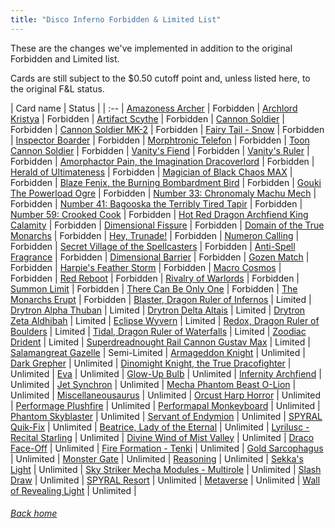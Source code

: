 ```yaml
---
title: "Disco Inferno Forbidden & Limited List"
---
```


These are the changes we've implemented in addition to the original Forbidden and Limited list.

Cards are still subject to the $0.50 cutoff point and, unless listed here, to the original F&L status.

| Card name | Status |
| :-- |
[Amazoness Archer](https://db.ygoprodeck.com/card/?search=Amazoness%20Archer) | Forbidden |
[Archlord Kristya](https://db.ygoprodeck.com/card/?search=Archlord%20Kristya) | Forbidden |
[Artifact Scythe](https://db.ygoprodeck.com/card/?search=Artifact%20Scythe) | Forbidden |
[Cannon Soldier](https://db.ygoprodeck.com/card/?search=Cannon%20Soldier) | Forbidden |
[Cannon Soldier MK-2](https://db.ygoprodeck.com/card/?search=Cannon%20Soldier%20MK-2) | Forbidden |
[Fairy Tail - Snow](https://db.ygoprodeck.com/card/?search=Fairy%20Tail%20-%20Snow) | Forbidden |
[Inspector Boarder](https://db.ygoprodeck.com/card/?search=Inspector%20Boarder) | Forbidden |
[Morphtronic Telefon](https://db.ygoprodeck.com/card/?search=Morphtronic%20Telefon) | Forbidden |
[Toon Cannon Soldier](https://db.ygoprodeck.com/card/?search=Toon%20Cannon%20Soldier) | Forbidden |
[Vanity's Fiend](https://db.ygoprodeck.com/card/?search=Vanity's%20Fiend) | Forbidden |
[Vanity's Ruler](https://db.ygoprodeck.com/card/?search=Vanity's%20Ruler) | Forbidden |
[Amorphactor Pain, the Imagination Dracoverlord](https://db.ygoprodeck.com/card/?search=Amorphactor%20Pain,%20the%20Imagination%20Dracoverlord) | Forbidden |
[Herald of Ultimateness](https://db.ygoprodeck.com/card/?search=Herald%20of%20Ultimateness) | Forbidden |
[Magician of Black Chaos MAX](https://db.ygoprodeck.com/card/?search=Magician%20of%20Black%20Chaos%20MAX) | Forbidden |
[Blaze Fenix, the Burning Bombardment Bird](https://db.ygoprodeck.com/card/?search=Blaze%20Fenix,%20the%20Burning%20Bombardment%20Bird) | Forbidden |
[Gouki The Powerload Ogre](https://db.ygoprodeck.com/card/?search=Gouki%20The%20Powerload%20Ogre) | Forbidden |
[Number 33: Chronomaly Machu Mech](https://db.ygoprodeck.com/card/?search=Number%2033:%20Chronomaly%20Machu%20Mech) | Forbidden |
[Number 41: Bagooska the Terribly Tired Tapir](https://db.ygoprodeck.com/card/?search=Number%2041:%20Bagooska%20the%20Terribly%20Tired%20Tapir) | Forbidden |
[Number 59: Crooked Cook](https://db.ygoprodeck.com/card/?search=Number%2059:%20Crooked%20Cook) | Forbidden |
[Hot Red Dragon Archfiend King Calamity](https://db.ygoprodeck.com/card/?search=Hot%20Red%20Dragon%20Archfiend%20King%20Calamity) | Forbidden |
[Dimensional Fissure](https://db.ygoprodeck.com/card/?search=Dimensional%20Fissure) | Forbidden |
[Domain of the True Monarchs](https://db.ygoprodeck.com/card/?search=Domain%20of%20the%20True%20Monarchs) | Forbidden |
[Hey, Trunade!](https://db.ygoprodeck.com/card/?search=Hey,%20Trunade!) | Forbidden |
[Numeron Calling](https://db.ygoprodeck.com/card/?search=Numeron%20Calling) | Forbidden |
[Secret Village of the Spellcasters](https://db.ygoprodeck.com/card/?search=Secret%20Village%20of%20the%20Spellcasters) | Forbidden |
[Anti-Spell Fragrance](https://db.ygoprodeck.com/card/?search=Anti-Spell%20Fragrance) | Forbidden |
[Dimensional Barrier](https://db.ygoprodeck.com/card/?search=Dimensional%20Barrier) | Forbidden |
[Gozen Match](https://db.ygoprodeck.com/card/?search=Gozen%20Match) | Forbidden |
[Harpie's Feather Storm](https://db.ygoprodeck.com/card/?search=Harpie's%20Feather%20Storm) | Forbidden |
[Macro Cosmos](https://db.ygoprodeck.com/card/?search=Macro%20Cosmos) | Forbidden |
[Red Reboot](https://db.ygoprodeck.com/card/?search=Red%20Reboot) | Forbidden |
[Rivalry of Warlords](https://db.ygoprodeck.com/card/?search=Rivalry%20of%20Warlords) | Forbidden |
[Summon Limit](https://db.ygoprodeck.com/card/?search=Summon%20Limit) | Forbidden |
[There Can Be Only One](https://db.ygoprodeck.com/card/?search=There%20Can%20Be%20Only%20One) | Forbidden |
[The Monarchs Erupt](https://db.ygoprodeck.com/card/?search=The%20Monarchs%20Erupt) | Forbidden |
[Blaster, Dragon Ruler of Infernos](https://db.ygoprodeck.com/card/?search=Blaster,%20Dragon%20Ruler%20of%20Infernos) | Limited |
[Drytron Alpha Thuban](https://db.ygoprodeck.com/card/?search=Drytron%20Alpha%20Thuban) | Limited |
[Drytron Delta Altais](https://db.ygoprodeck.com/card/?search=Drytron%20Delta%20Altais) | Limited |
[Drytron Zeta Aldhibah](https://db.ygoprodeck.com/card/?search=Drytron%20Zeta%20Aldhibah) | Limited |
[Eclipse Wyvern](https://db.ygoprodeck.com/card/?search=Eclipse%20Wyvern) | Limited |
[Redox, Dragon Ruler of Boulders](https://db.ygoprodeck.com/card/?search=Redox,%20Dragon%20Ruler%20of%20Boulders) | Limited |
[Tidal, Dragon Ruler of Waterfalls](https://db.ygoprodeck.com/card/?search=Tidal,%20Dragon%20Ruler%20of%20Waterfalls) | Limited |
[Zoodiac Drident](https://db.ygoprodeck.com/card/?search=Zoodiac%20Drident) | Limited |
[Superdreadnought Rail Cannon Gustav Max](https://db.ygoprodeck.com/card/?search=Superdreadnought%20Rail%20Cannon%20Gustav%20Max) | Limited |
[Salamangreat Gazelle](https://db.ygoprodeck.com/card/?search=Salamangreat%20Gazelle) | Semi-Limited |
[Armageddon Knight](https://db.ygoprodeck.com/card/?search=Armageddon%20Knight) | Unlimited |
[Dark Grepher](https://db.ygoprodeck.com/card/?search=Dark%20Grepher) | Unlimited |
[Dinomight Knight, the True Dracofighter](https://db.ygoprodeck.com/card/?search=Dinomight%20Knight,%20the%20True%20Dracofighter) | Unlimited |
[Eva](https://db.ygoprodeck.com/card/?search=Eva) | Unlimited |
[Glow-Up Bulb](https://db.ygoprodeck.com/card/?search=Glow-Up%20Bulb) | Unlimited |
[Infernity Archfiend](https://db.ygoprodeck.com/card/?search=Infernity%20Archfiend) | Unlimited |
[Jet Synchron](https://db.ygoprodeck.com/card/?search=Jet%20Synchron) | Unlimited |
[Mecha Phantom Beast O-Lion](https://db.ygoprodeck.com/card/?search=Mecha%20Phantom%20Beast%20O-Lion) | Unlimited |
[Miscellaneousaurus](https://db.ygoprodeck.com/card/?search=Miscellaneousaurus) | Unlimited |
[Orcust Harp Horror](https://db.ygoprodeck.com/card/?search=Orcust%20Harp%20Horror) | Unlimited |
[Performage Plushfire](https://db.ygoprodeck.com/card/?search=Performage%20Plushfire) | Unlimited |
[Performapal Monkeyboard](https://db.ygoprodeck.com/card/?search=Performapal%20Monkeyboard) | Unlimited |
[Phantom Skyblaster](https://db.ygoprodeck.com/card/?search=Phantom%20Skyblaster) | Unlimited |
[Servant of Endymion](https://db.ygoprodeck.com/card/?search=Servant%20of%20Endymion) | Unlimited |
[SPYRAL Quik-Fix](https://db.ygoprodeck.com/card/?search=SPYRAL%20Quik-Fix) | Unlimited |
[Beatrice, Lady of the Eternal](https://db.ygoprodeck.com/card/?search=Beatrice,%20Lady%20of%20the%20Eternal) | Unlimited |
[Lyrilusc - Recital Starling](https://db.ygoprodeck.com/card/?search=Lyrilusc%20-%20Recital%20Starling) | Unlimited |
[Divine Wind of Mist Valley](https://db.ygoprodeck.com/card/?search=Divine%20Wind%20of%20Mist%20Valley) | Unlimited |
[Draco Face-Off](https://db.ygoprodeck.com/card/?search=Draco%20Face-Off) | Unlimited |
[Fire Formation - Tenki](https://db.ygoprodeck.com/card/?search=Fire%20Formation%20-%20Tenki) | Unlimited |
[Gold Sarcophagus](https://db.ygoprodeck.com/card/?search=Gold%20Sarcophagus) | Unlimited |
[Monster Gate](https://db.ygoprodeck.com/card/?search=Monster%20Gate) | Unlimited |
[Reasoning](https://db.ygoprodeck.com/card/?search=Reasoning) | Unlimited |
[Sekka's Light](https://db.ygoprodeck.com/card/?search=Sekka's%20Light) | Unlimited |
[Sky Striker Mecha Modules - Multirole](https://db.ygoprodeck.com/card/?search=Sky%20Striker%20Mecha%20Modules%20-%20Multirole) | Unlimited |
[Slash Draw](https://db.ygoprodeck.com/card/?search=Slash%20Draw) | Unlimited |
[SPYRAL Resort](https://db.ygoprodeck.com/card/?search=SPYRAL%20Resort) | Unlimited |
[Metaverse](https://db.ygoprodeck.com/card/?search=Metaverse) | Unlimited |
[Wall of Revealing Light](https://db.ygoprodeck.com/card/?search=Wall%20of%20Revealing%20Light) | Unlimited |

###### [Back home](index)